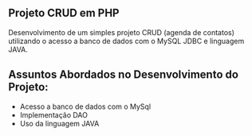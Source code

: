 ## Projeto CRUD em PHP
Desenvolvimento de um simples projeto CRUD (agenda de contatos) utilizando o acesso a banco de dados com o MySQL JDBC e linguagem JAVA.

## Assuntos Abordados no Desenvolvimento do Projeto:
- Acesso a banco de dados com o MySql
- Implementação DAO
- Uso da linguagem JAVA
